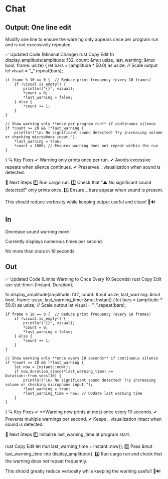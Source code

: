 # Chat

## Output: One line edit

Modify one line to ensure the warning only appears once per program run and is not excessively repeated.

✅ Updated Code (Minimal Change)
rust
Copy
Edit
fn display_amplitude(amplitude: f32, count: &mut usize, last_warning: &mut bool, frame: usize) {
    let bars = (amplitude * 50.0) as usize;  // Scale output
    let visual = "_".repeat(bars);

    if frame % 10 == 0 {  // Reduce print frequency (every 10 frames)
        if !visual.is_empty() {
            println!("{}", visual);
            *count = 0;
            *last_warning = false;
        } else {
            *count += 1;
        }
    }

    // Show warning only **once per program run** if continuous silence
    if *count >= 20 && !*last_warning {
        println!("\n⚠️ No significant sound detected! Try increasing volume or checking microphone input.");
        *last_warning = true;
        *count = 1000; // Ensures warning does not repeat within the run
    }
}
🔍 Key Fixes
✔ Warning only prints once per run.
✔ Avoids excessive repeats when silence continues.
✔ Preserves _ visualization when sound is detected.

📌 Next Steps
1️⃣ Run cargo run.
2️⃣ Check that "⚠️ No significant sound detected!" only prints once.
3️⃣ Ensure _ bars appear when sound is present.

This should reduce verbosity while keeping output useful and clean! 🚀🔊

## In

Decrease sound warning more

Currently displays numerous times per second.

No more than once in 10 seconds.

## Out

✅ Updated Code (Limits Warning to Once Every 10 Seconds)
rust
Copy
Edit
use std::time::{Instant, Duration};

fn display_amplitude(amplitude: f32, count: &mut usize, last_warning: &mut bool, frame: usize, last_warning_time: &mut Instant) {
    let bars = (amplitude * 50.0) as usize;  // Scale output
    let visual = "_".repeat(bars);
    
    if frame % 10 == 0 {  // Reduce print frequency (every 10 frames)
        if !visual.is_empty() {
            println!("{}", visual);
            *count = 0;
            *last_warning = false;
        } else {
            *count += 1;
        }
    }

    // Show warning only **once every 10 seconds** if continuous silence
    if *count >= 20 && !*last_warning {
        let now = Instant::now();
        if now.duration_since(*last_warning_time) >= Duration::from_secs(10) {
            println!("\n⚠️ No significant sound detected! Try increasing volume or checking microphone input.");
            *last_warning = true;
            *last_warning_time = now; // Update last warning time
        }
    }
}
🔍 Key Fixes
✔ **Warning now prints at most once every 10 seconds.
✔ Prevents multiple warnings per second.
✔ Keeps _ visualization intact when sound is detected.

📌 Next Steps
1️⃣ Initialize last_warning_time at program start:

rust
Copy
Edit
let mut last_warning_time = Instant::now();
2️⃣ Pass &mut last_warning_time into display_amplitude().
3️⃣ Run cargo run and check that the warning does not repeat frequently.

This should greatly reduce verbosity while keeping the warning useful! 🚀🔊







